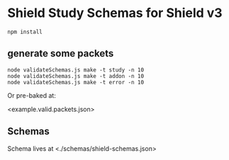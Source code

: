 # Shield Study Schemas for Shield v3

```
npm install
```

## generate some packets

```
node validateSchemas.js make -t study -n 10
node validateSchemas.js make -t addon -n 10
node validateSchemas.js make -t error -n 10
```

Or pre-baked at:

<example.valid.packets.json>

## Schemas

Schema lives at <./schemas/shield-schemas.json>


